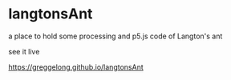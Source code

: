 # langtonsAnt
a place to hold some processing and p5.js code of Langton's ant

see it live

https://greggelong.github.io/langtonsAnt
